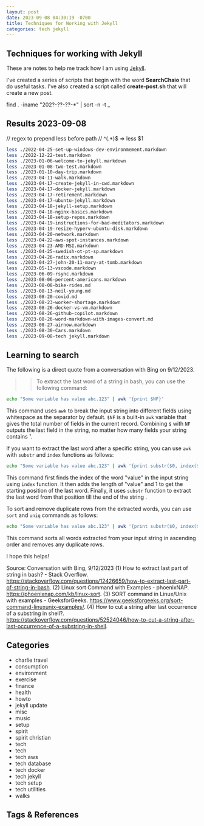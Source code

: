 ```yaml
---
layout: post
date: 2023-09-08 04:30:19 -0700
title: Techniques for Working with Jekyll
categories: tech jekyll
---
```


## Techniques for working with Jekyll

These are notes to help me track how I am using [Jekyll][jekyll].

I've created a series of scripts that begin with the word **SearchChaio** that do useful tasks.  I've also created a script called  **create-post.sh** that will create a new post.

find . -iname "202?-??-??-*" | sort -n -t _

## Results 2023-09-08

// regex to prepend less before path
// ^(.*)$ => less $1

```bash
less ./2022-04-25-set-up-windows-dev-environmement.markdown
less ./2022-12-22-test.markdown
less ./2023-01-06-welcome-to-jekyll.markdown
less ./2023-01-08-two-test.markdown
less ./2023-01-10-day-trip.markdown
less ./2023-04-11-walk.markdown
less ./2023-04-17-create-jekyll-in-cwd.markdown
less ./2023-04-17-docker-jekyll.markdown
less ./2023-04-17-retirement.markdown
less ./2023-04-17-ubuntu-jekyll.markdown
less ./2023-04-18-jekyll-setup.markdown
less ./2023-04-18-nginx-basics.markdown
less ./2023-04-18-setup-repos.markdown
less ./2023-04-19-instructions-for-bad-meditators.markdown
less ./2023-04-19-resize-hyperv-ubuntu-disk.markdown
less ./2023-04-20-network.markdown
less ./2023-04-22-aws-spot-instances.markdown
less ./2023-04-23-AMD-MSI.markdown
less ./2023-04-25-swedish-ot-pt-sp.markdown
less ./2023-04-26-radix.markdown
less ./2023-04-27-john-20-11-mary-at-tomb.markdown
less ./2023-05-13-vscode.markdown
less ./2023-06-09-rsync.markdown
less ./2023-08-06-percent-americans.markdown
less ./2023-08-08-bike-rides.md
less ./2023-08-13-neil-young.md
less ./2023-08-20-covid.md
less ./2023-08-23-worker-shortage.markdown
less ./2023-08-26-docker-vs-vm.markdown
less ./2023-08-26-github-copilot.markdown
less ./2023-08-26-word-markdown-with-images-convert.md
less ./2023-08-27-airnow.markdown
less ./2023-08-30-Cars.markdown
less ./2023-09-08-tech jekyll.markdown
```

## Learning to search

The following is a direct quote from a conversation with Bing on 9/12/2023.

>> To extract the last word of a string in bash, you can use the following command:

```bash
echo "Some variable has value abc.123" | awk '{print $NF}'
```

This command uses `awk` to break the input string into different fields using whitespace as the separator by default. `$NF` is a built-in `awk` variable that gives the total number of fields in the current record. Combining `$` with `NF` outputs the last field in the string, no matter how many fields your string contains ¹.

If you want to extract the last word after a specific string, you can use `awk` with `substr` and `index` functions as follows:

```bash
echo "Some variable has value abc.123" | awk '{print substr($0, index($0, "value") + length("value") + 1)}'
```

This command first finds the index of the word "value" in the input string using `index` function. It then adds the length of "value" and 1 to get the starting position of the last word. Finally, it uses `substr` function to extract the last word from that position till the end of the string .

To sort and remove duplicate rows from the extracted words, you can use `sort` and `uniq` commands as follows:

```bash
echo "Some variable has value abc.123" | awk '{print substr($0, index($0, "value") + length("value") + 1)}' | sort | uniq
```

This command sorts all words extracted from your input string in ascending order and removes any duplicate rows.

I hope this helps!

Source: Conversation with Bing, 9/12/2023
(1) How to extract last part of string in bash? - Stack Overflow. <https://stackoverflow.com/questions/12426659/how-to-extract-last-part-of-string-in-bash>.
(2) Linux sort Command with Examples - phoenixNAP. <https://phoenixnap.com/kb/linux-sort>.
(3) SORT command in Linux/Unix with examples - GeeksforGeeks. <https://www.geeksforgeeks.org/sort-command-linuxunix-examples/>.
(4) How to cut a string after last occurrence of a substring in shell?. <https://stackoverflow.com/questions/52524046/how-to-cut-a-string-after-last-occurrence-of-a-substring-in-shell>.

## Categories

- charlie travel
- consumption
- environment
- exercise
- finance
- health
- howto
- jekyll update
- misc
- music
- setup
- spirit
- spirit christian
- tech
- tech
- tech aws
- tech database
- tech docker
- tech jekyll
- tech setup
- tech utilities
- walks

## Tags & References

[jekyll]: https://jekyllrb.com/ "Jekyll"
